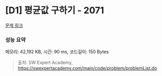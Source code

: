 # [D1] 평균값 구하기 - 2071 

[문제 링크](https://swexpertacademy.com/main/code/problem/problemDetail.do?contestProbId=AV5QRnJqA5cDFAUq) 

### 성능 요약

메모리: 42,192 KB, 시간: 90 ms, 코드길이: 150 Bytes



> 출처: SW Expert Academy, https://swexpertacademy.com/main/code/problem/problemList.do
